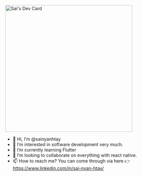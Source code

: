 <a href="https://github.com/sainyanhtay"><img src="https://raw.githubusercontent.com/sainyanhtay/sainyanhtay.github.io/main/devcard.svg" width="400" alt="Sai's Dev Card"/></a>

- 👋 Hi, I’m @sainyanhtay
- 👀 I’m interested in software development very much.
- 🌱 I’m currently learning Flutter
- 💞️ I’m looking to collaborate on everything with react native.
- 📫 How to reach me? You can come through via here 👉 https://www.linkedin.com/in/sai-nyan-htay/

<!---
sainyanhtay/sainyanhtay is a ✨ special ✨ repository because its `README.md` (this file) appears on your GitHub profile.
You can click the Preview link to take a look at your changes.
--->
